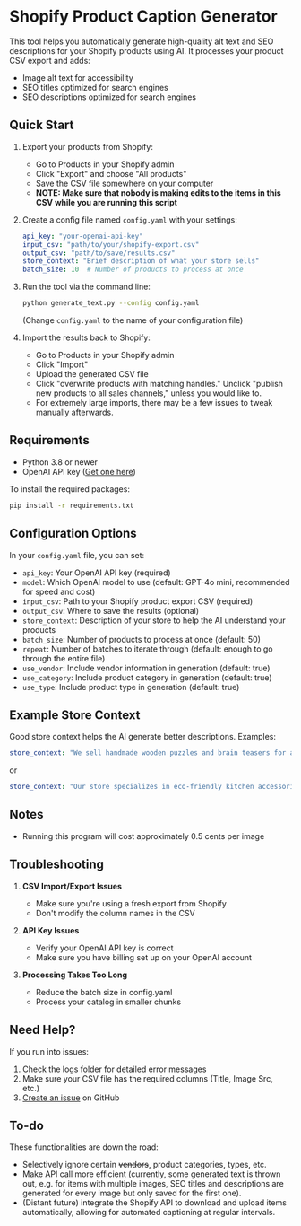 # Shopify Product Caption Generator

This tool helps you automatically generate high-quality alt text and SEO descriptions for your Shopify products using AI. It processes your product CSV export and adds:
- Image alt text for accessibility
- SEO titles optimized for search engines
- SEO descriptions optimized for search engines



## Quick Start

1. Export your products from Shopify:
   - Go to Products in your Shopify admin
   - Click "Export" and choose "All products"
   - Save the CSV file somewhere on your computer
   - **NOTE: Make sure that nobody is making edits to the items in this CSV while you are running this script**

2. Create a config file named `config.yaml` with your settings:
   ```yaml
   api_key: "your-openai-api-key"
   input_csv: "path/to/your/shopify-export.csv"
   output_csv: "path/to/save/results.csv"
   store_context: "Brief description of what your store sells"
   batch_size: 10  # Number of products to process at once
   ```

3. Run the tool via the command line:
   ```bash
   python generate_text.py --config config.yaml
   ```
   (Change `config.yaml` to the name of your configuration file)

4. Import the results back to Shopify:
   - Go to Products in your Shopify admin
   - Click "Import"
   - Upload the generated CSV file
   - Click "overwrite products with matching handles." Unclick "publish new products to all sales channels," unless you would like to.
   - For extremely large imports, there may be a few issues to tweak manually afterwards. 

## Requirements

- Python 3.8 or newer
- OpenAI API key ([Get one here](https://platform.openai.com/api-keys))

To install the required packages:
```bash
pip install -r requirements.txt
```

## Configuration Options

In your `config.yaml` file, you can set:

- `api_key`: Your OpenAI API key (required)
- `model`: Which OpenAI model to use (default: GPT-4o mini, recommended for speed and cost)
- `input_csv`: Path to your Shopify product export CSV (required)
- `output_csv`: Where to save the results (optional)
- `store_context`: Description of your store to help the AI understand your products
- `batch_size`: Number of products to process at once (default: 50)
- `repeat`: Number of batches to iterate through (default: enough to go through the entire file)
- `use_vendor`: Include vendor information in generation (default: true)
- `use_category`: Include product category in generation (default: true)
- `use_type`: Include product type in generation (default: true)

## Example Store Context

Good store context helps the AI generate better descriptions. Examples:

```yaml
store_context: "We sell handmade wooden puzzles and brain teasers for all ages"
```
or
```yaml
store_context: "Our store specializes in eco-friendly kitchen accessories and cooking tools"
```

## Notes

- Running this program will cost approximately 0.5 cents per image

## Troubleshooting

1. **CSV Import/Export Issues**
   - Make sure you're using a fresh export from Shopify
   - Don't modify the column names in the CSV

2. **API Key Issues**
   - Verify your OpenAI API key is correct
   - Make sure you have billing set up on your OpenAI account

3. **Processing Takes Too Long**
   - Reduce the batch size in config.yaml
   - Process your catalog in smaller chunks

## Need Help?

If you run into issues:
1. Check the logs folder for detailed error messages
2. Make sure your CSV file has the required columns (Title, Image Src, etc.)
3. [Create an issue](link-to-your-repo/issues) on GitHub

## To-do

These functionalities are down the road:
- Selectively ignore certain ~~vendors~~, product categories, types, etc.
- Make API call more efficient (currently, some generated text is thrown out, e.g. for items with multiple images, SEO titles and descriptions are generated for every image but only saved for the first one).
- (Distant future) integrate the Shopify API to download and upload items automatically, allowing for automated captioning at regular intervals.